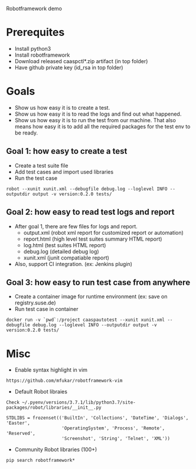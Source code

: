 Robotframework demo

# Prerequites
- Install python3
- Install robotframework
- Download released caaspctl*.zip artifact (in top folder)
- Have github private key (id_rsa in top folder)

# Goals
- Show us how easy it is to create a test.
- Show us how easy it is to read the logs and find out what happened.
- Show us how easy it is to run the test from our machine. 
That also means how easy it is to add all the required packages for the test env to be ready.

## Goal 1: how easy to create a test
- Create a test suite file
- Add test cases and import used libraries
- Run the test case

```
robot --xunit xunit.xml --debugfile debug.log --loglevel INFO --outputdir output -v version:0.2.0 tests/
```

## Goal 2: how easy to read test logs and report
- After goal 1, there are few files for logs and report.
    - output.xml (robot xml report for customized report or automation)
    - report.html (high level test suites summary HTML report)
    - log.html (test suites HTML report)
    - debug.log (detailed debug log)
    - xunit.xml (junit compatiable report)
- Also, support CI integration. (ex: Jenkins plugin)

## Goal 3: how easy to run test case from anywhere
- Create a container image for runtime environment (ex: save on registry.suse.de)
- Run test case in container

```
docker run -v `pwd`:/project caaspautotest --xunit xunit.xml --debugfile debug.log --loglevel INFO --outputdir output -v version:0.2.0 tests/
```

# Misc
- Enable syntax highlight in vim

```
https://github.com/mfukar/robotframework-vim
```

- Default Robot libraies

```
Check ~/.pyenv/versions/3.7.1/lib/python3.7/site-packages/robot/libraries/__init__.py

STDLIBS = frozenset(('BuiltIn', 'Collections', 'DateTime', 'Dialogs', 'Easter',
                     'OperatingSystem', 'Process', 'Remote', 'Reserved',
                     'Screenshot', 'String', 'Telnet', 'XML'))
```

- Community Robot libraries (100+)

```
pip search robotframework*
```
